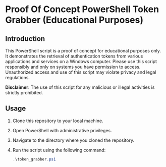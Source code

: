 # Proof Of Concept PowerShell Token Grabber (Educational Purposes)

## Introduction

This PowerShell script is a proof of concept for educational purposes only. It demonstrates the retrieval of authentication tokens from various applications and services on a Windows computer. Please use this script responsibly and only on systems you have permission to access. Unauthorized access and use of this script may violate privacy and legal regulations.

**Disclaimer**: The use of this script for any malicious or illegal activities is strictly prohibited.

## Usage

1. Clone this repository to your local machine.
2. Open PowerShell with administrative privileges.
3. Navigate to the directory where you cloned the repository.
4. Run the script using the following command:
   
   ```powershell
   .\token_grabber.ps1